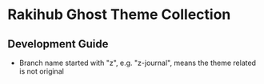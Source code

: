 # Rakihub Ghost Theme Collection

## Development Guide
+ Branch name started with "z", e.g. "z-journal", means the theme related is not original
